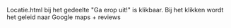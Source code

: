 Locatie.html bij het gedeelte "Ga erop uit!" is klikbaar. Bij het klikken wordt het geleid naar Google maps + reviews 
